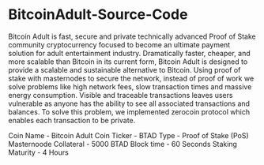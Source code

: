 # BitcoinAdult-Source-Code

Bitcoin Adult is fast, secure and private technically advanced Proof of Stake community cryptocurrency focused to become an ultimate payment solution for adult entertainment industry. Dramatically faster, cheaper, and more scalable than Bitcoin in its current form, Bitcoin Adult is designed to provide a scalable and sustainable alternative to Bitcoin. Using proof of stake with masternodes to secure the network, instead of proof of work we solve problems like high network fees, slow transaction times and massive energy consumption. Visible and traceable transactions leaves users vulnerable as anyone has the ability to see all associated transactions and balances. To solve this problem, we implemented zerocoin protocol which enables each transaction to be private.



Coin Name - Bitcoin Adult
Coin Ticker - BTAD
Type - Proof of Stake (PoS)
Masternoode Collateral - 5000 BTAD
Block time - 60 Seconds
Staking Maturity - 4 Hours
